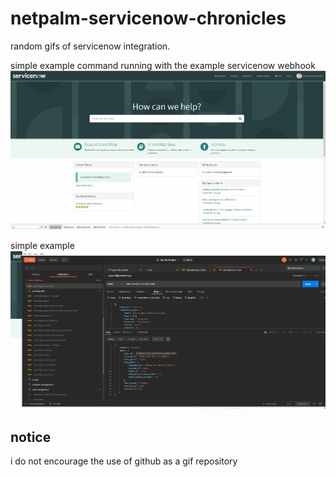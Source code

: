 # netpalm-servicenow-chronicles
random gifs of servicenow integration.

simple example command running with the example servicenow webhook
![netpalm whook](/netpalm_servicenow_self_service_whook.gif)

simple example
![netpalm bdi](/netpalm_servicenow_self_service.gif)

## notice
i do not encourage the use of github as a gif repository
